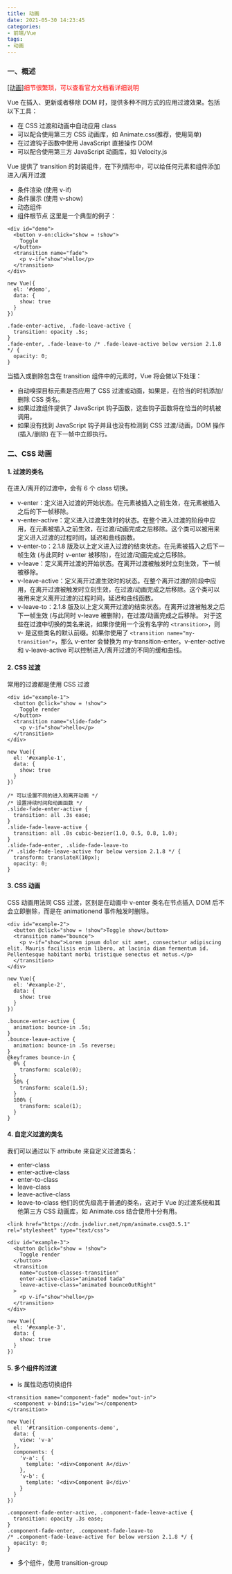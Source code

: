 ```yaml
---
title: 动画
date: 2021-05-30 14:23:45
categories: 
- 前端/Vue
tags:
- 动画
---
```


### 一、概述
<font color='red'> [[动画]](https://cn.vuejs.org/v2/guide/transitions.html)细节很繁琐，可以查看官方文档看详细说明 </font>

Vue 在插入、更新或者移除 DOM 时，提供多种不同方式的应用过渡效果。包括以下工具：
+ 在 CSS 过渡和动画中自动应用 class
+ 可以配合使用第三方 CSS 动画库，如 Animate.css(推荐，使用简单)
+ 在过渡钩子函数中使用 JavaScript 直接操作 DOM
+ 可以配合使用第三方 JavaScript 动画库，如 Velocity.js

Vue 提供了 transition 的封装组件，在下列情形中，可以给任何元素和组件添加进入/离开过渡
+ 条件渲染 (使用 v-if)
+ 条件展示 (使用 v-show)
+ 动态组件
+ 组件根节点
这里是一个典型的例子：
```
<div id="demo">
  <button v-on:click="show = !show">
    Toggle
  </button>
  <transition name="fade">
    <p v-if="show">hello</p>
  </transition>
</div>

new Vue({
  el: '#demo',
  data: {
    show: true
  }
})

.fade-enter-active, .fade-leave-active {
  transition: opacity .5s;
}
.fade-enter, .fade-leave-to /* .fade-leave-active below version 2.1.8 */ {
  opacity: 0;
}
```
当插入或删除包含在 transition 组件中的元素时，Vue 将会做以下处理：
+ 自动嗅探目标元素是否应用了 CSS 过渡或动画，如果是，在恰当的时机添加/删除 CSS 类名。
+ 如果过渡组件提供了 JavaScript 钩子函数，这些钩子函数将在恰当的时机被调用。
+ 如果没有找到 JavaScript 钩子并且也没有检测到 CSS 过渡/动画，DOM 操作 (插入/删除) 在下一帧中立即执行。

### 二、CSS 动画
#### 1. 过渡的类名
在进入/离开的过渡中，会有 6 个 class 切换。
+ v-enter：定义进入过渡的开始状态。在元素被插入之前生效，在元素被插入之后的下一帧移除。
+ v-enter-active：定义进入过渡生效时的状态。在整个进入过渡的阶段中应用，在元素被插入之前生效，在过渡/动画完成之后移除。这个类可以被用来定义进入过渡的过程时间，延迟和曲线函数。
+ v-enter-to：2.1.8 版及以上定义进入过渡的结束状态。在元素被插入之后下一帧生效 (与此同时 v-enter 被移除)，在过渡/动画完成之后移除。
+ v-leave：定义离开过渡的开始状态。在离开过渡被触发时立刻生效，下一帧被移除。
+ v-leave-active：定义离开过渡生效时的状态。在整个离开过渡的阶段中应用，在离开过渡被触发时立刻生效，在过渡/动画完成之后移除。这个类可以被用来定义离开过渡的过程时间，延迟和曲线函数。
+ v-leave-to：2.1.8 版及以上定义离开过渡的结束状态。在离开过渡被触发之后下一帧生效 (与此同时 v-leave 被删除)，在过渡/动画完成之后移除。
对于这些在过渡中切换的类名来说，如果你使用一个没有名字的 `<transition>`，则 v- 是这些类名的默认前缀。如果你使用了 `<transition name="my-transition">`，那么 v-enter 会替换为 my-transition-enter。v-enter-active 和 v-leave-active 可以控制进入/离开过渡的不同的缓和曲线。

#### 2. CSS 过渡
常用的过渡都是使用 CSS 过渡
```
<div id="example-1">
  <button @click="show = !show">
    Toggle render
  </button>
  <transition name="slide-fade">
    <p v-if="show">hello</p>
  </transition>
</div>

new Vue({
  el: '#example-1',
  data: {
    show: true
  }
})

/* 可以设置不同的进入和离开动画 */
/* 设置持续时间和动画函数 */
.slide-fade-enter-active {
  transition: all .3s ease;
}
.slide-fade-leave-active {
  transition: all .8s cubic-bezier(1.0, 0.5, 0.8, 1.0);
}
.slide-fade-enter, .slide-fade-leave-to
/* .slide-fade-leave-active for below version 2.1.8 */ {
  transform: translateX(10px);
  opacity: 0;
}
```

#### 3. CSS 动画
CSS 动画用法同 CSS 过渡，区别是在动画中 v-enter 类名在节点插入 DOM 后不会立即删除，而是在 animationend 事件触发时删除。
```
<div id="example-2">
  <button @click="show = !show">Toggle show</button>
  <transition name="bounce">
    <p v-if="show">Lorem ipsum dolor sit amet, consectetur adipiscing elit. Mauris facilisis enim libero, at lacinia diam fermentum id. Pellentesque habitant morbi tristique senectus et netus.</p>
  </transition>
</div>

new Vue({
  el: '#example-2',
  data: {
    show: true
  }
})

.bounce-enter-active {
  animation: bounce-in .5s;
}
.bounce-leave-active {
  animation: bounce-in .5s reverse;
}
@keyframes bounce-in {
  0% {
    transform: scale(0);
  }
  50% {
    transform: scale(1.5);
  }
  100% {
    transform: scale(1);
  }
}
```

#### 4. 自定义过渡的类名
我们可以通过以下 attribute 来自定义过渡类名：
+ enter-class
+ enter-active-class
+ enter-to-class
+ leave-class
+ leave-active-class
+ leave-to-class
他们的优先级高于普通的类名，这对于 Vue 的过渡系统和其他第三方 CSS 动画库，如 Animate.css 结合使用十分有用。
```
<link href="https://cdn.jsdelivr.net/npm/animate.css@3.5.1" rel="stylesheet" type="text/css">

<div id="example-3">
  <button @click="show = !show">
    Toggle render
  </button>
  <transition
    name="custom-classes-transition"
    enter-active-class="animated tada"
    leave-active-class="animated bounceOutRight"
  >
    <p v-if="show">hello</p>
  </transition>
</div>

new Vue({
  el: '#example-3',
  data: {
    show: true
  }
})
```

#### 5. 多个组件的过渡
+ is 属性动态切换组件
```
<transition name="component-fade" mode="out-in">
  <component v-bind:is="view"></component>
</transition>

new Vue({
  el: '#transition-components-demo',
  data: {
    view: 'v-a'
  },
  components: {
    'v-a': {
      template: '<div>Component A</div>'
    },
    'v-b': {
      template: '<div>Component B</div>'
    }
  }
})

.component-fade-enter-active, .component-fade-leave-active {
  transition: opacity .3s ease;
}
.component-fade-enter, .component-fade-leave-to
/* .component-fade-leave-active for below version 2.1.8 */ {
  opacity: 0;
}
```
+ 多个组件，使用 transition-group

